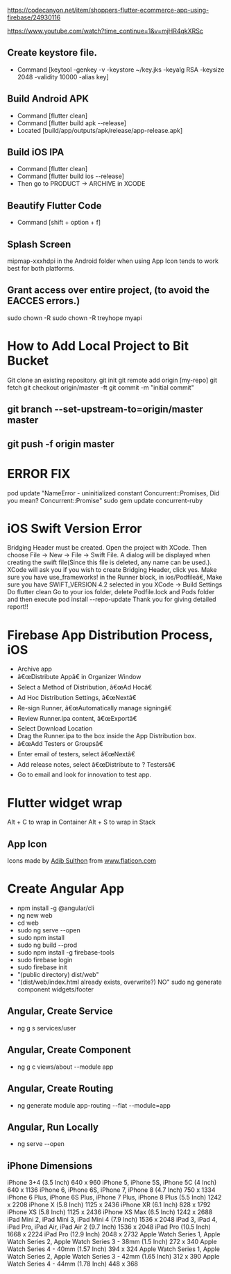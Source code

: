 https://codecanyon.net/item/shoppers-flutter-ecommerce-app-using-firebase/24930116

https://www.youtube.com/watch?time_continue=1&v=mjHR4qkXRSc

## Create keystore file.
- Command [keytool -genkey -v -keystore ~/key.jks -keyalg RSA -keysize 2048 -validity 10000 -alias key]

## Build Android APK
- Command [flutter clean]
- Command [flutter build apk --release]
- Located [build/app/outputs/apk/release/app-release.apk]

## Build iOS IPA
- Command [flutter clean]
- Command [flutter build ios --release]
- Then go to PRODUCT -> ARCHIVE in XCODE

## Beautify Flutter Code
- Command [shift + option + f]

## Splash Screen
mipmap-xxxhdpi in the Android folder when using App Icon tends to work best for both platforms.

## Grant access over entire project, (to avoid the EACCES errors.)
sudo chown -R <username> <directory>
sudo chown -R treyhope myapi

# How to Add Local Project to Bit Bucket
Git clone an existing repository.
git init
git remote add origin [my-repo]
git fetch
git checkout origin/master -ft
git commit -m "initial commit"
## git branch --set-upstream-to=origin/master master
## git push -f origin master

# ERROR FIX
pod update
"NameError - uninitialized constant Concurrent::Promises, Did you mean?  Concurrent::Promise"
sudo gem update concurrent-ruby

# iOS Swift Version Error
Bridging Header must be created.
Open the project with XCode. Then choose File -> New -> File -> Swift File.
A dialog will be displayed when creating the swift file(Since this file is deleted, any name can be used.). XCode will ask you if you wish to create Bridging Header, click yes.
Make sure you have use_frameworks! in the Runner block, in ios/Podfileã€‚
Make sure you have SWIFT_VERSION 4.2 selected in you XCode -> Build Settings
Do flutter clean
Go to your ios folder, delete Podfile.lock and Pods folder and then execute pod install --repo-update
Thank you for giving detailed report!!

# Firebase App Distribution Process, iOS
- Archive app
- â€œDistribute Appâ€ in Organizer Window
- Select a Method of Distribution, â€œAd Hocâ€
- Ad Hoc Distribution Settings, â€œNextâ€
- Re-sign Runner, â€œAutomatically manage signingâ€
- Review Runner.ipa content, â€œExportâ€
- Select Download Location
- Drag the Runner.ipa to the box inside the App Distribution box.
- â€œAdd Testers or Groupsâ€
- Enter email of testers, select â€œNextâ€
- Add release notes, select â€œDistribute to ? Testersâ€
- Go to email and look for innovation to test app.

# Flutter widget wrap
Alt + C to wrap in Container
Alt + S to wrap in Stack

## App Icon
<div>Icons made by <a href="https://www.flaticon.com/authors/adib-sulthon" title="Adib Sulthon">Adib Sulthon</a> from <a href="https://www.flaticon.com/" title="Flaticon">www.flaticon.com</a></div>

# Create Angular App
- npm install -g @angular/cli
- ng new web
- cd web
- sudo ng serve --open
- sudo npm install
- sudo ng build --prod
- sudo npm install -g firebase-tools
- sudo firebase login
- sudo firebase init
- "(public directory) dist/web" 
- "(dist/web/index.html already exists, overwrite?) NO"
sudo ng generate component widgets/footer

## Angular, Create Service
- ng g s services/user

## Angular, Create Component
- ng g c views/about --module app

## Angular, Create Routing
- ng generate module app-routing --flat --module=app

## Angular, Run Locally
- ng serve --open

## iPhone Dimensions
iPhone 3+4 (3.5 Inch)
    640 x 960
iPhone 5, iPhone 5S, iPhone 5C (4 Inch)
    640 x 1136
iPhone 6, iPhone 6S, iPhone 7, iPhone 8 (4.7 Inch)
    750 x 1334
iPhone 6 Plus, iPhone 6S Plus, iPhone 7 Plus, iPhone 8 Plus (5.5 Inch)
    1242 x 2208
iPhone X (5.8 Inch)
    1125 x 2436
iPhone XR (6.1 Inch)
    828 x 1792
iPhone XS (5.8 Inch)
    1125 x 2436
iPhone XS Max (6.5 Inch)
    1242 x 2688
iPad Mini 2, iPad Mini 3, iPad Mini 4 (7.9 Inch)
    1536 x 2048
iPad 3, iPad 4, iPad Pro, iPad Air, iPad Air 2 (9.7 Inch)
    1536 x 2048
iPad Pro (10.5 Inch)
    1668 x 2224
iPad Pro (12.9 Inch)
    2048 x 2732
Apple Watch Series 1, Apple Watch Series 2, Apple Watch Series 3 - 38mm (1.5 Inch)
    272 x 340
Apple Watch Series 4 - 40mm (1.57 Inch)
    394 x 324
Apple Watch Series 1, Apple Watch Series 2, Apple Watch Series 3 - 42mm (1.65 Inch)
    312 x 390
Apple Watch Series 4 - 44mm (1.78 Inch)
    448 x 368 